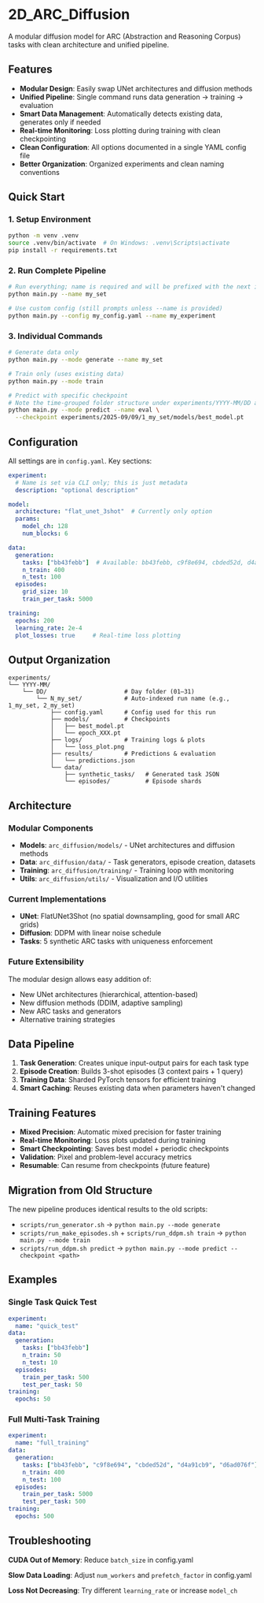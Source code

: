 # 2D_ARC_Diffusion

A modular diffusion model for ARC (Abstraction and Reasoning Corpus) tasks with clean architecture and unified pipeline.

## Features

- **Modular Design**: Easily swap UNet architectures and diffusion methods
- **Unified Pipeline**: Single command runs data generation → training → evaluation
- **Smart Data Management**: Automatically detects existing data, generates only if needed
- **Real-time Monitoring**: Loss plotting during training with clean checkpointing
- **Clean Configuration**: All options documented in a single YAML config file
- **Better Organization**: Organized experiments and clean naming conventions

## Quick Start

### 1. Setup Environment
```bash
python -m venv .venv
source .venv/bin/activate  # On Windows: .venv\Scripts\activate
pip install -r requirements.txt
```

### 2. Run Complete Pipeline
```bash
# Run everything; name is required and will be prefixed with the next index for today's folder (DD)
python main.py --name my_set

# Use custom config (still prompts unless --name is provided)
python main.py --config my_config.yaml --name my_experiment
```

### 3. Individual Commands
```bash
# Generate data only
python main.py --mode generate --name my_set

# Train only (uses existing data)
python main.py --mode train

# Predict with specific checkpoint
# Note the time-grouped folder structure under experiments/YYYY-MM/DD and indexed names
python main.py --mode predict --name eval \
  --checkpoint experiments/2025-09/09/1_my_set/models/best_model.pt
```

## Configuration

All settings are in `config.yaml`. Key sections:

```yaml
experiment:
  # Name is set via CLI only; this is just metadata
  description: "optional description"

model:
  architecture: "flat_unet_3shot"  # Currently only option
  params:
    model_ch: 128
    num_blocks: 6

data:
  generation:
    tasks: ["bb43febb"]  # Available: bb43febb, c9f8e694, cbded52d, d4a91cb9, d6ad076f
    n_train: 400
    n_test: 100
  episodes:
    grid_size: 10
    train_per_task: 5000

training:
  epochs: 200
  learning_rate: 2e-4
  plot_losses: true     # Real-time loss plotting
```

## Output Organization

```
experiments/
└── YYYY-MM/
    └── DD/                      # Day folder (01–31)
        └── N_my_set/            # Auto-indexed run name (e.g., 1_my_set, 2_my_set)
            ├── config.yaml      # Config used for this run
            ├── models/          # Checkpoints
            │   ├── best_model.pt
            │   └── epoch_XXX.pt
            ├── logs/            # Training logs & plots
            │   └── loss_plot.png
            ├── results/         # Predictions & evaluation
            │   └── predictions.json
            └── data/
                ├── synthetic_tasks/   # Generated task JSON
                └── episodes/          # Episode shards
```

## Architecture

### Modular Components
- **Models**: `arc_diffusion/models/` - UNet architectures and diffusion methods
- **Data**: `arc_diffusion/data/` - Task generators, episode creation, datasets
- **Training**: `arc_diffusion/training/` - Training loop with monitoring
- **Utils**: `arc_diffusion/utils/` - Visualization and I/O utilities

### Current Implementations
- **UNet**: FlatUNet3Shot (no spatial downsampling, good for small ARC grids)
- **Diffusion**: DDPM with linear noise schedule
- **Tasks**: 5 synthetic ARC tasks with uniqueness enforcement

### Future Extensibility
The modular design allows easy addition of:
- New UNet architectures (hierarchical, attention-based)
- New diffusion methods (DDIM, adaptive sampling)
- New ARC tasks and generators
- Alternative training strategies

## Data Pipeline

1. **Task Generation**: Creates unique input-output pairs for each task type
2. **Episode Creation**: Builds 3-shot episodes (3 context pairs + 1 query)
3. **Training Data**: Sharded PyTorch tensors for efficient training
4. **Smart Caching**: Reuses existing data when parameters haven't changed

## Training Features

- **Mixed Precision**: Automatic mixed precision for faster training
- **Real-time Monitoring**: Loss plots updated during training
- **Smart Checkpointing**: Saves best model + periodic checkpoints
- **Validation**: Pixel and problem-level accuracy metrics
- **Resumable**: Can resume from checkpoints (future feature)

## Migration from Old Structure

The new pipeline produces identical results to the old scripts:
- `scripts/run_generator.sh` → `python main.py --mode generate`
- `scripts/run_make_episodes.sh` + `scripts/run_ddpm.sh train` → `python main.py --mode train`
- `scripts/run_ddpm.sh predict` → `python main.py --mode predict --checkpoint <path>`

## Examples

### Single Task Quick Test
```yaml
experiment:
  name: "quick_test"
data:
  generation:
    tasks: ["bb43febb"]
    n_train: 50
    n_test: 10
  episodes:
    train_per_task: 500
    test_per_task: 50
training:
  epochs: 50
```

### Full Multi-Task Training
```yaml
experiment:
  name: "full_training"
data:
  generation:
    tasks: ["bb43febb", "c9f8e694", "cbded52d", "d4a91cb9", "d6ad076f"]
    n_train: 400
    n_test: 100
  episodes:
    train_per_task: 5000
    test_per_task: 500
training:
  epochs: 500
```

## Troubleshooting

**CUDA Out of Memory**: Reduce `batch_size` in config.yaml

**Slow Data Loading**: Adjust `num_workers` and `prefetch_factor` in config.yaml

**Loss Not Decreasing**: Try different `learning_rate` or increase `model_ch`

